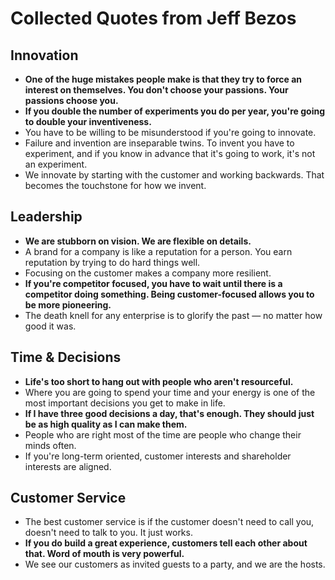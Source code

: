 # Collected Quotes from Jeff Bezos  

## Innovation  
- **One of the huge mistakes people make is that they try to force an interest on themselves. You don't choose your passions. Your passions choose you.**  
- **If you double the number of experiments you do per year, you're going to double your inventiveness.**  
- You have to be willing to be misunderstood if you're going to innovate.  
- Failure and invention are inseparable twins. To invent you have to experiment, and if you know in advance that it's going to work, it's not an experiment.  
- We innovate by starting with the customer and working backwards. That becomes the touchstone for how we invent.  

## Leadership  
- **We are stubborn on vision. We are flexible on details.**  
- A brand for a company is like a reputation for a person. You earn reputation by trying to do hard things well.  
- Focusing on the customer makes a company more resilient.  
- **If you're competitor focused, you have to wait until there is a competitor doing something. Being customer-focused allows you to be more pioneering.**  
- The death knell for any enterprise is to glorify the past — no matter how good it was.  

## Time & Decisions  
- **Life's too short to hang out with people who aren't resourceful.**  
- Where you are going to spend your time and your energy is one of the most important decisions you get to make in life.  
- **If I have three good decisions a day, that's enough. They should just be as high quality as I can make them.**  
- People who are right most of the time are people who change their minds often.  
- If you're long-term oriented, customer interests and shareholder interests are aligned.  

## Customer Service  
- The best customer service is if the customer doesn't need to call you, doesn't need to talk to you. It just works.  
- **If you do build a great experience, customers tell each other about that. Word of mouth is very powerful.**  
- We see our customers as invited guests to a party, and we are the hosts.  
